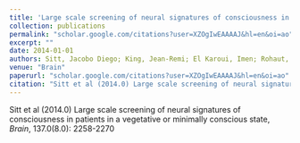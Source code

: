 ```yaml
---
title: 'Large scale screening of neural signatures of consciousness in patients in a vegetative or minimally conscious state'
collection: publications
permalink: "scholar.google.com/citations?user=XZOgIwEAAAAJ&hl=en&oi=ao"
excerpt: ""
date: 2014-01-01
authors: Sitt, Jacobo Diego; King, Jean-Remi; El Karoui, Imen; Rohaut, Benjamin; Faugeras, Frederic; Gramfort, Alexandre; Cohen, Laurent; Sigman, Mariano; Dehaene, Stanislas; Naccache, Lionel; 
venue: "Brain"
paperurl: "scholar.google.com/citations?user=XZOgIwEAAAAJ&hl=en&oi=ao"
citation: "Sitt et al (2014.0) Large scale screening of neural signatures of consciousness in patients in a vegetative or minimally conscious state, <i>Brain</i>, 137.0(8.0): 2258-2270"
---
```

Sitt et al (2014.0) Large scale screening of neural signatures of consciousness in patients in a vegetative or minimally conscious state, <i>Brain</i>, 137.0(8.0): 2258-2270
